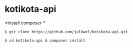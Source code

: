 # kotikota-api

*Install composer *

`$ git clone https://github.com/julkwel/kotikota-api.git`

`$ cd kotikota-api & composer install`
